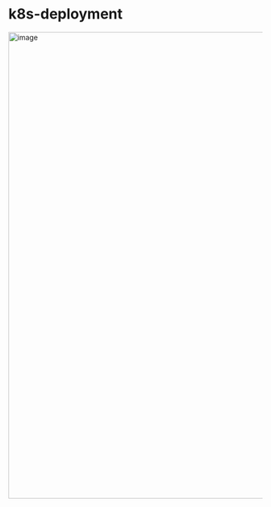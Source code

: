 # k8s-deployment
<img width="926" alt="image" src="https://user-images.githubusercontent.com/93183118/192150359-26d5f987-20d8-42c7-ab4a-69937b9377ef.png">
